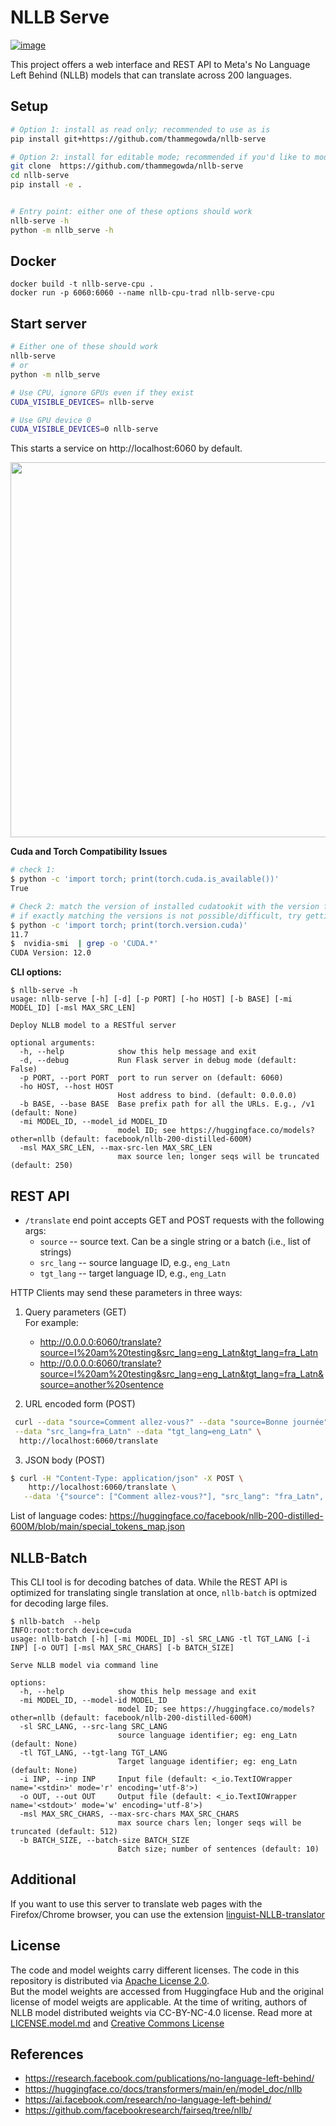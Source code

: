 # NLLB Serve
[![image](http://img.shields.io/pypi/v/nllb-serve.svg)](https://pypi.python.org/pypi/nllb-serve/)

This project offers a web interface and REST API to Meta's No Language Left Behind (NLLB) models that can translate across 200 languages.


## Setup

```bash
# Option 1: install as read only; recommended to use as is
pip install git+https://github.com/thammegowda/nllb-serve

# Option 2: install for editable mode; recommended if you'd like to modify code
git clone  https://github.com/thammegowda/nllb-serve
cd nllb-serve
pip install -e .


# Entry point: either one of these options should work
nllb-serve -h
python -m nllb_serve -h
```

## Docker

    docker build -t nllb-serve-cpu .
    docker run -p 6060:6060 --name nllb-cpu-trad nllb-serve-cpu

## Start server

```bash
# Either one of these should work
nllb-serve
# or
python -m nllb_serve

# Use CPU, ignore GPUs even if they exist
CUDA_VISIBLE_DEVICES= nllb-serve

# Use GPU device 0
CUDA_VISIBLE_DEVICES=0 nllb-serve
```

This starts a service on http://localhost:6060 by default.

<img src="docs/webui-demo.png" width=600px/>

**Cuda and Torch Compatibility Issues**
```bash
# check 1:
$ python -c 'import torch; print(torch.cuda.is_available())'
True

# Check 2: match the version of installed cudatookit with the version for which torch bins were compiled
# if exactly matching the versions is not possible/difficult, try getting the versions as close as possible
$ python -c 'import torch; print(torch.version.cuda)'
11.7
$  nvidia-smi  | grep -o 'CUDA.*'
CUDA Version: 12.0
```


**CLI options:**

```
$ nllb-serve -h
usage: nllb-serve [-h] [-d] [-p PORT] [-ho HOST] [-b BASE] [-mi MODEL_ID] [-msl MAX_SRC_LEN]

Deploy NLLB model to a RESTful server

optional arguments:
  -h, --help            show this help message and exit
  -d, --debug           Run Flask server in debug mode (default: False)
  -p PORT, --port PORT  port to run server on (default: 6060)
  -ho HOST, --host HOST
                        Host address to bind. (default: 0.0.0.0)
  -b BASE, --base BASE  Base prefix path for all the URLs. E.g., /v1 (default: None)
  -mi MODEL_ID, --model_id MODEL_ID
                        model ID; see https://huggingface.co/models?other=nllb (default: facebook/nllb-200-distilled-600M)
  -msl MAX_SRC_LEN, --max-src-len MAX_SRC_LEN
                        max source len; longer seqs will be truncated (default: 250)
```

## REST API

* `/translate` end point accepts GET and POST requests with the following args:
  * `source` -- source text. Can be a single string or a batch (i.e., list of strings)
  * `src_lang` -- source language ID, e.g., `eng_Latn`
  * `tgt_lang` -- target language ID, e.g., `eng_Latn`

HTTP Clients may send these parameters in three ways:
1. Query parameters (GET)\
   For example:
   * http://0.0.0.0:6060/translate?source=I%20am%20testing&src_lang=eng_Latn&tgt_lang=fra_Latn
   * http://0.0.0.0:6060/translate?source=I%20am%20testing&src_lang=eng_Latn&tgt_lang=fra_Latn&source=another%20sentence

2. URL encoded form (POST)
  ```bash
   curl --data "source=Comment allez-vous?" --data "source=Bonne journée" \
   --data "src_lang=fra_Latn" --data "tgt_lang=eng_Latn" \
    http://localhost:6060/translate
  ```
3. JSON body (POST)
```bash
$ curl -H "Content-Type: application/json" -X POST \
    http://localhost:6060/translate \
   --data '{"source": ["Comment allez-vous?"], "src_lang": "fra_Latn", "tgt_lang": "kan_Knda"}'
```

List of language codes: https://huggingface.co/facebook/nllb-200-distilled-600M/blob/main/special_tokens_map.json 

## NLLB-Batch

This CLI tool is for decoding batches of data. While the REST API is optimized for translating single translation at once, `nllb-batch` is optmized for decoding large files.

```
$ nllb-batch  --help
INFO:root:torch device=cuda
usage: nllb-batch [-h] [-mi MODEL_ID] -sl SRC_LANG -tl TGT_LANG [-i INP] [-o OUT] [-msl MAX_SRC_CHARS] [-b BATCH_SIZE]

Serve NLLB model via command line

options:
  -h, --help            show this help message and exit
  -mi MODEL_ID, --model-id MODEL_ID
                        model ID; see https://huggingface.co/models?other=nllb (default: facebook/nllb-200-distilled-600M)
  -sl SRC_LANG, --src-lang SRC_LANG
                        source language identifier; eg: eng_Latn (default: None)
  -tl TGT_LANG, --tgt-lang TGT_LANG
                        Target language identifier; eg: eng_Latn (default: None)
  -i INP, --inp INP     Input file (default: <_io.TextIOWrapper name='<stdin>' mode='r' encoding='utf-8'>)
  -o OUT, --out OUT     Output file (default: <_io.TextIOWrapper name='<stdout>' mode='w' encoding='utf-8'>)
  -msl MAX_SRC_CHARS, --max-src-chars MAX_SRC_CHARS
                        max source chars len; longer seqs will be truncated (default: 512)
  -b BATCH_SIZE, --batch-size BATCH_SIZE
                        Batch size; number of sentences (default: 10)
```

## Additional
If you want to use this server to translate web pages with the Firefox/Chrome browser, you can use the extension   [linguist-NLLB-translator](https://github.com/MoonDragon-MD/linguist-NLLB-translator)

## License

The code and model weights carry different licenses. 
The code in this repository is distributed via [Apache License 2.0](https://www.apache.org/licenses/LICENSE-2.0.html).  
But the model weights are accessed from Huggingface Hub and the original license of model weigts are applicable.
At the time of writing, authors of NLLB model distributed weights via CC-BY-NC-4.0 license. Read more at [LICENSE.model.md](https://github.com/facebookresearch/fairseq/blob/nllb/LICENSE.model.md) and [Creative Commons License](https://en.wikipedia.org/wiki/Creative_Commons_license)



## References
* https://research.facebook.com/publications/no-language-left-behind/
* https://huggingface.co/docs/transformers/main/en/model_doc/nllb
* https://ai.facebook.com/research/no-language-left-behind/
* https://github.com/facebookresearch/fairseq/tree/nllb/

